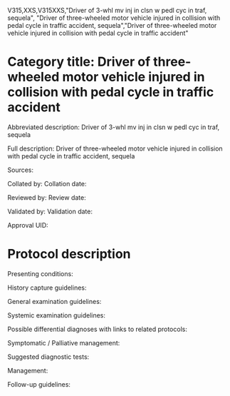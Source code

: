V315,XXS,V315XXS,"Driver of 3-whl mv inj in clsn w pedl cyc in traf, sequela", "Driver of three-wheeled motor vehicle injured in collision with pedal cycle in traffic accident, sequela","Driver of three-wheeled motor vehicle injured in collision with pedal cycle in traffic accident"
# Category title: Driver of three-wheeled motor vehicle injured in collision with pedal cycle in traffic accident

Abbreviated description: Driver of 3-whl mv inj in clsn w pedl cyc in traf, sequela

Full description: Driver of three-wheeled motor vehicle injured in collision with pedal cycle in traffic accident, sequela

Sources:

Collated by:
Collation date:

Reviewed by:
Review date:

Validated by:
Validation date:

Approval UID:

# Protocol description

Presenting conditions:

History capture guidelines:

General examination guidelines:

Systemic examination guidelines:

Possible differential diagnoses with links to related protocols:

Symptomatic / Palliative management:

Suggested diagnostic tests:

Management:

Follow-up guidelines:
